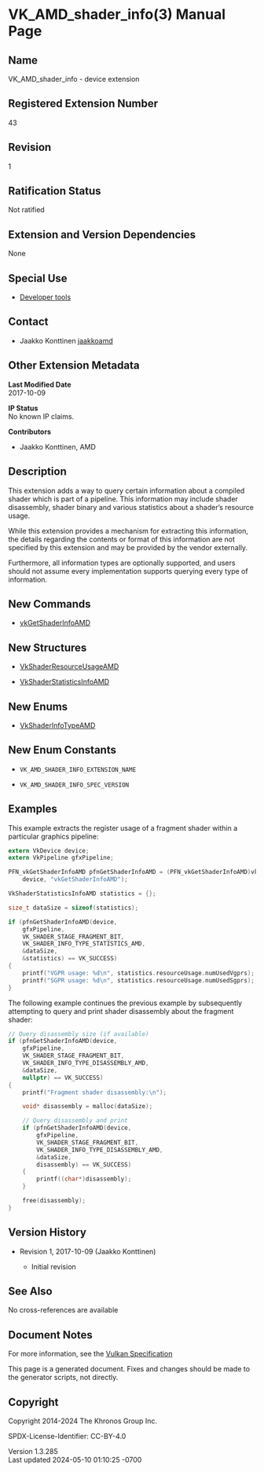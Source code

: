 # VK_AMD_shader_info(3) Manual Page

## Name

VK_AMD_shader_info - device extension



## <a href="#_registered_extension_number" class="anchor"></a>Registered Extension Number

43

## <a href="#_revision" class="anchor"></a>Revision

1

## <a href="#_ratification_status" class="anchor"></a>Ratification Status

Not ratified

## <a href="#_extension_and_version_dependencies" class="anchor"></a>Extension and Version Dependencies

None

## <a href="#_special_use" class="anchor"></a>Special Use

- <a
  href="https://registry.khronos.org/vulkan/specs/1.3-extensions/html/vkspec.html#extendingvulkan-compatibility-specialuse"
  target="_blank" rel="noopener">Developer tools</a>

## <a href="#_contact" class="anchor"></a>Contact

- Jaakko Konttinen <a
  href="https://github.com/KhronosGroup/Vulkan-Docs/issues/new?body=%5BVK_AMD_shader_info%5D%20@jaakkoamd%0A*Here%20describe%20the%20issue%20or%20question%20you%20have%20about%20the%20VK_AMD_shader_info%20extension*"
  target="_blank" rel="nofollow noopener"><em></em>jaakkoamd</a>

## <a href="#_other_extension_metadata" class="anchor"></a>Other Extension Metadata

**Last Modified Date**  
2017-10-09

**IP Status**  
No known IP claims.

**Contributors**  
- Jaakko Konttinen, AMD

## <a href="#_description" class="anchor"></a>Description

This extension adds a way to query certain information about a compiled
shader which is part of a pipeline. This information may include shader
disassembly, shader binary and various statistics about a shader’s
resource usage.

While this extension provides a mechanism for extracting this
information, the details regarding the contents or format of this
information are not specified by this extension and may be provided by
the vendor externally.

Furthermore, all information types are optionally supported, and users
should not assume every implementation supports querying every type of
information.

## <a href="#_new_commands" class="anchor"></a>New Commands

- [vkGetShaderInfoAMD](https://registry.khronos.org/vulkan/specs/1.3-extensions/man/html/vkGetShaderInfoAMD.html)

## <a href="#_new_structures" class="anchor"></a>New Structures

- [VkShaderResourceUsageAMD](https://registry.khronos.org/vulkan/specs/1.3-extensions/man/html/VkShaderResourceUsageAMD.html)

- [VkShaderStatisticsInfoAMD](https://registry.khronos.org/vulkan/specs/1.3-extensions/man/html/VkShaderStatisticsInfoAMD.html)

## <a href="#_new_enums" class="anchor"></a>New Enums

- [VkShaderInfoTypeAMD](https://registry.khronos.org/vulkan/specs/1.3-extensions/man/html/VkShaderInfoTypeAMD.html)

## <a href="#_new_enum_constants" class="anchor"></a>New Enum Constants

- `VK_AMD_SHADER_INFO_EXTENSION_NAME`

- `VK_AMD_SHADER_INFO_SPEC_VERSION`

## <a href="#_examples" class="anchor"></a>Examples

This example extracts the register usage of a fragment shader within a
particular graphics pipeline:

``` c
extern VkDevice device;
extern VkPipeline gfxPipeline;

PFN_vkGetShaderInfoAMD pfnGetShaderInfoAMD = (PFN_vkGetShaderInfoAMD)vkGetDeviceProcAddr(
    device, "vkGetShaderInfoAMD");

VkShaderStatisticsInfoAMD statistics = {};

size_t dataSize = sizeof(statistics);

if (pfnGetShaderInfoAMD(device,
    gfxPipeline,
    VK_SHADER_STAGE_FRAGMENT_BIT,
    VK_SHADER_INFO_TYPE_STATISTICS_AMD,
    &dataSize,
    &statistics) == VK_SUCCESS)
{
    printf("VGPR usage: %d\n", statistics.resourceUsage.numUsedVgprs);
    printf("SGPR usage: %d\n", statistics.resourceUsage.numUsedSgprs);
}
```

The following example continues the previous example by subsequently
attempting to query and print shader disassembly about the fragment
shader:

``` c
// Query disassembly size (if available)
if (pfnGetShaderInfoAMD(device,
    gfxPipeline,
    VK_SHADER_STAGE_FRAGMENT_BIT,
    VK_SHADER_INFO_TYPE_DISASSEMBLY_AMD,
    &dataSize,
    nullptr) == VK_SUCCESS)
{
    printf("Fragment shader disassembly:\n");

    void* disassembly = malloc(dataSize);

    // Query disassembly and print
    if (pfnGetShaderInfoAMD(device,
        gfxPipeline,
        VK_SHADER_STAGE_FRAGMENT_BIT,
        VK_SHADER_INFO_TYPE_DISASSEMBLY_AMD,
        &dataSize,
        disassembly) == VK_SUCCESS)
    {
        printf((char*)disassembly);
    }

    free(disassembly);
}
```

## <a href="#_version_history" class="anchor"></a>Version History

- Revision 1, 2017-10-09 (Jaakko Konttinen)

  - Initial revision

## <a href="#_see_also" class="anchor"></a>See Also

No cross-references are available

## <a href="#_document_notes" class="anchor"></a>Document Notes

For more information, see the <a
href="https://registry.khronos.org/vulkan/specs/1.3-extensions/html/vkspec.html#VK_AMD_shader_info"
target="_blank" rel="noopener">Vulkan Specification</a>

This page is a generated document. Fixes and changes should be made to
the generator scripts, not directly.

## <a href="#_copyright" class="anchor"></a>Copyright

Copyright 2014-2024 The Khronos Group Inc.

SPDX-License-Identifier: CC-BY-4.0

Version 1.3.285  
Last updated 2024-05-10 01:10:25 -0700
